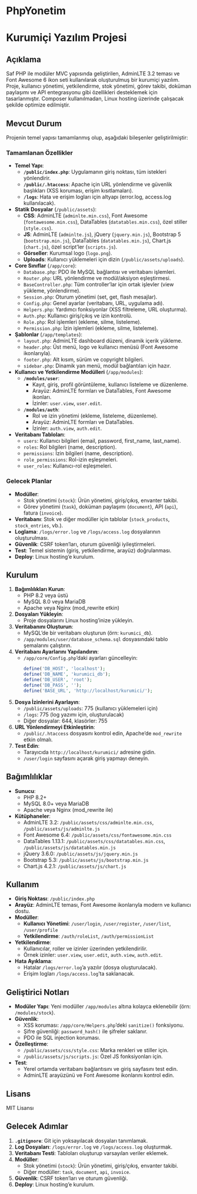 # PhpYonetim
# Kurumiçi Yazılım Projesi

## Açıklama
Saf PHP ile modüler MVC yapısında geliştirilen, AdminLTE 3.2 teması ve Font Awesome 6 ikon seti kullanılarak oluşturulmuş bir kurumiçi yazılım. Proje, kullanıcı yönetimi, yetkilendirme, stok yönetimi, görev takibi, doküman paylaşımı ve API entegrasyonu gibi özellikleri desteklemek için tasarlanmıştır. Composer kullanılmadan, Linux hosting üzerinde çalışacak şekilde optimize edilmiştir.

## Mevcut Durum
Projenin temel yapısı tamamlanmış olup, aşağıdaki bileşenler geliştirilmiştir:

### Tamamlanan Özellikler
- **Temel Yapı**:
  - **`/public/index.php`**: Uygulamanın giriş noktası, tüm istekleri yönlendirir.
  - **`/public/.htaccess`**: Apache için URL yönlendirme ve güvenlik başlıkları (XSS koruması, erişim kısıtlamaları).
  - **`/logs`**: Hata ve erişim logları için altyapı (error.log, access.log kullanılacak).
- **Statik Dosyalar** (`/public/assets`):
  - **CSS**: AdminLTE (`adminlte.min.css`), Font Awesome (`fontawesome.min.css`), DataTables (`datatables.min.css`), özel stiller (`style.css`).
  - **JS**: AdminLTE (`adminlte.js`), jQuery (`jquery.min.js`), Bootstrap 5 (`bootstrap.min.js`), DataTables (`datatables.min.js`), Chart.js (`chart.js`), özel script’ler (`scripts.js`).
  - **Görseller**: Kurumsal logo (`logo.png`).
  - **Uploads**: Kullanıcı yüklemeleri için dizin (`/public/assets/uploads`).
- **Core Sınıflar** (`/app/core`):
  - `Database.php`: PDO ile MySQL bağlantısı ve veritabanı işlemleri.
  - `Router.php`: URL yönlendirme ve modül/aksiyon eşleştirmesi.
  - `BaseController.php`: Tüm controller’lar için ortak işlevler (view yükleme, yönlendirme).
  - `Session.php`: Oturum yönetimi (set, get, flash mesajlar).
  - `Config.php`: Genel ayarlar (veritabanı, URL, uygulama adı).
  - `Helpers.php`: Yardımcı fonksiyonlar (XSS filtreleme, URL oluşturma).
  - `Auth.php`: Kullanıcı giriş/çıkış ve izin kontrolü.
  - `Role.php`: Rol işlemleri (ekleme, silme, listeleme).
  - `Permission.php`: İzin işlemleri (ekleme, silme, listeleme).
- **Şablonlar** (`/app/templates`):
  - `layout.php`: AdminLTE dashboard düzeni, dinamik içerik yükleme.
  - `header.php`: Üst menü, logo ve kullanıcı menüsü (Font Awesome ikonlarıyla).
  - `footer.php`: Alt kısım, sürüm ve copyright bilgileri.
  - `sidebar.php`: Dinamik yan menü, modül bağlantıları için hazır.
- **Kullanıcı ve Yetkilendirme Modülleri** (`/app/modules`):
  - **`/modules/user`**:
    - Kayıt, giriş, profil görüntüleme, kullanıcı listeleme ve düzenleme.
    - Arayüz: AdminLTE formları ve DataTables, Font Awesome ikonları.
    - İzinler: `user.view`, `user.edit`.
  - **`/modules/auth`**:
    - Rol ve izin yönetimi (ekleme, listeleme, düzenleme).
    - Arayüz: AdminLTE formları ve DataTables.
    - İzinler: `auth.view`, `auth.edit`.
- **Veritabanı Tabloları**:
  - `users`: Kullanıcı bilgileri (email, password, first_name, last_name).
  - `roles`: Rol bilgileri (name, description).
  - `permissions`: İzin bilgileri (name, description).
  - `role_permissions`: Rol-izin eşleşmeleri.
  - `user_roles`: Kullanıcı-rol eşleşmeleri.

### Gelecek Planlar
- **Modüller**:
  - Stok yönetimi (`stock`): Ürün yönetimi, giriş/çıkış, envanter takibi.
  - Görev yönetimi (`task`), doküman paylaşımı (`document`), API (`api`), fatura (`invoice`).
- **Veritabanı**: Stok ve diğer modüller için tablolar (`stock_products`, `stock_entries`, vb.).
- **Loglama**: `/logs/error.log` ve `/logs/access.log` dosyalarının oluşturulması.
- **Güvenlik**: CSRF token’ları, oturum güvenliği iyileştirmeleri.
- **Test**: Temel sistemin (giriş, yetkilendirme, arayüz) doğrulanması.
- **Deploy**: Linux hosting’e kurulum.

## Kurulum
1. **Bağımlılıkları Kurun**:
   - PHP 8.2 veya üstü
   - MySQL 8.0 veya MariaDB
   - Apache veya Nginx (mod_rewrite etkin)
2. **Dosyaları Yükleyin**:
   - Proje dosyalarını Linux hosting’inize yükleyin.
3. **Veritabanını Oluşturun**:
   - MySQL’de bir veritabanı oluşturun (örn: `kurumici_db`).
   - `/app/modules/user/database_schema.sql` dosyasındaki tablo şemalarını çalıştırın.
4. **Veritabanı Ayarlarını Yapılandırın**:
   - `/app/core/Config.php`’daki ayarları güncelleyin:
     ```php
     define('DB_HOST', 'localhost');
     define('DB_NAME', 'kurumici_db');
     define('DB_USER', 'root');
     define('DB_PASS', '');
     define('BASE_URL', 'http://localhost/kurumici/');
     ```
5. **Dosya İzinlerini Ayarlayın**:
   - `/public/assets/uploads`: 775 (kullanıcı yüklemeleri için)
   - `/logs`: 775 (log yazımı için, oluşturulacak)
   - Diğer dosyalar: 644, klasörler: 755
6. **URL Yönlendirmeyi Etkinleştirin**:
   - `/public/.htaccess` dosyasını kontrol edin, Apache’de `mod_rewrite` etkin olmalı.
7. **Test Edin**:
   - Tarayıcıda `http://localhost/kurumici/` adresine gidin.
   - `/user/login` sayfasını açarak giriş yapmayı deneyin.

## Bağımlılıklar
- **Sunucu**:
  - PHP 8.2+
  - MySQL 8.0+ veya MariaDB
  - Apache veya Nginx (mod_rewrite ile)
- **Kütüphaneler**:
  - AdminLTE 3.2: `/public/assets/css/adminlte.min.css`, `/public/assets/js/adminlte.js`
  - Font Awesome 6.4: `/public/assets/css/fontawesome.min.css`
  - DataTables 1.13.1: `/public/assets/css/datatables.min.css`, `/public/assets/js/datatables.min.js`
  - jQuery 3.6.0: `/public/assets/js/jquery.min.js`
  - Bootstrap 5.3: `/public/assets/js/bootstrap.min.js`
  - Chart.js 4.2.1: `/public/assets/js/chart.js`

## Kullanım
- **Giriş Noktası**: `/public/index.php`
- **Arayüz**: AdminLTE teması, Font Awesome ikonlarıyla modern ve kullanıcı dostu.
- **Modüller**:
  - **Kullanıcı Yönetimi**: `/user/login`, `/user/register`, `/user/list`, `/user/profile`
  - **Yetkilendirme**: `/auth/roleList`, `/auth/permissionList`
- **Yetkilendirme**:
  - Kullanıcılar, roller ve izinler üzerinden yetkilendirilir.
  - Örnek izinler: `user.view`, `user.edit`, `auth.view`, `auth.edit`.
- **Hata Ayıklama**:
  - Hatalar `/logs/error.log`’a yazılır (dosya oluşturulacak).
  - Erişim logları `/logs/access.log`’ta saklanacak.

## Geliştirici Notları
- **Modüler Yapı**: Yeni modüller `/app/modules` altına kolayca eklenebilir (örn: `/modules/stock`).
- **Güvenlik**:
  - XSS koruması: `/app/core/Helpers.php`’deki `sanitize()` fonksiyonu.
  - Şifre güvenliği: `password_hash()` ile şifreler saklanır.
  - PDO ile SQL injection koruması.
- **Özelleştirme**:
  - `/public/assets/css/style.css`: Marka renkleri ve stiller için.
  - `/public/assets/js/scripts.js`: Özel JS fonksiyonları için.
- **Test**:
  - Yerel ortamda veritabanı bağlantısını ve giriş sayfasını test edin.
  - AdminLTE arayüzünü ve Font Awesome ikonlarını kontrol edin.

## Lisans
MIT Lisansı

## Gelecek Adımlar
1. **`.gitignore`**: Git için yoksayılacak dosyaları tanımlamak.
2. **Log Dosyaları**: `/logs/error.log` ve `/logs/access.log` oluşturmak.
3. **Veritabanı Testi**: Tabloları oluşturup varsayılan veriler eklemek.
4. **Modüller**:
   - Stok yönetimi (`stock`): Ürün yönetimi, giriş/çıkış, envanter takibi.
   - Diğer modüller: `task`, `document`, `api`, `invoice`.
5. **Güvenlik**: CSRF token’ları ve oturum güvenliği.
6. **Deploy**: Linux hosting’e kurulum.